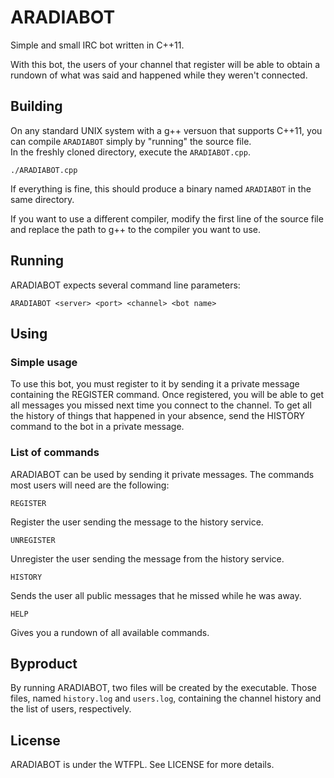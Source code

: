 # ARADIABOT

Simple and small IRC bot written in C++11.  

With this bot, the users of your channel that register will be able to obtain a rundown of what was said and happened while they weren't connected.   

## Building

On any standard UNIX system with a g++ versuon that supports C++11, you can compile `ARADIABOT` simply by "running" the source file.   
In the freshly cloned directory, execute the `ARADIABOT.cpp`.

    ./ARADIABOT.cpp

If everything is fine, this should produce a binary named `ARADIABOT` in the same directory.  

If you want to use a different compiler, modify the first line of the source file and replace the path to g++ to the compiler you want to use.   

## Running

ARADIABOT expects several command line parameters:  

    ARADIABOT <server> <port> <channel> <bot name>

## Using

### Simple usage

To use this bot, you must register to it by sending it a private message containing the REGISTER command. Once registered, you will be able to get all messages you missed next time you connect to the channel. To get all the history of things that happened in your absence, send the HISTORY command to the bot in a private message.

### List of commands

ARADIABOT can be used by sending it private messages. The commands most users will need are the following:

    REGISTER
    
Register the user sending the message to the history service.

    UNREGISTER

Unregister the user sending the message from the history service.

    HISTORY

Sends the user all public messages that he missed while he was away.

    HELP

Gives you a rundown of all available commands.

## Byproduct

By running ARADIABOT, two files will be created by the executable. Those files, named `history.log` and `users.log`, containing the channel history and the list of users, respectively.

## License

ARADIABOT is under the WTFPL. See LICENSE for more details.  
